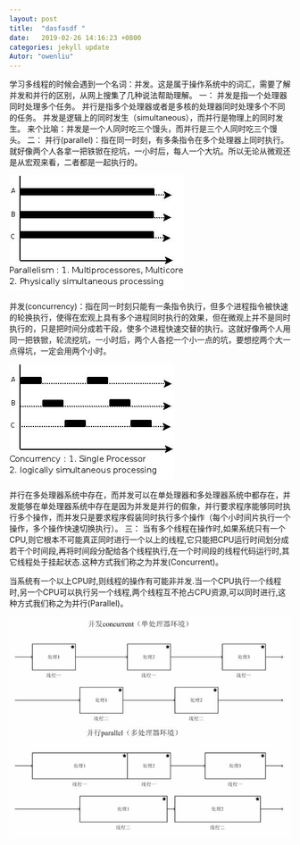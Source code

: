 ```yaml
---
layout: post
title:  "dasfasdf "
date:   2019-02-26 14:16:23 +0800
categories: jekyll update
Autor: "owenliu"
---
```


学习多线程的时候会遇到一个名词：并发。这是属于操作系统中的词汇，需要了解并发和并行的区别，从网上搜集了几种说法帮助理解。 
一： 
并发是指一个处理器同时处理多个任务。 
并行是指多个处理器或者是多核的处理器同时处理多个不同的任务。 
并发是逻辑上的同时发生（simultaneous），而并行是物理上的同时发生。 
来个比喻：并发是一个人同时吃三个馒头，而并行是三个人同时吃三个馒头。 
二： 
并行(parallel)：指在同一时刻，有多条指令在多个处理器上同时执行。就好像两个人各拿一把铁锨在挖坑，一小时后，每人一个大坑。所以无论从微观还是从宏观来看，二者都是一起执行的。 

![bingxing_1](bingxing_1.jpg)

并发(concurrency)：指在同一时刻只能有一条指令执行，但多个进程指令被快速的轮换执行，使得在宏观上具有多个进程同时执行的效果，但在微观上并不是同时执行的，只是把时间分成若干段，使多个进程快速交替的执行。这就好像两个人用同一把铁锨，轮流挖坑，一小时后，两个人各挖一个小一点的坑，要想挖两个大一点得坑，一定会用两个小时。


![bingfa_2](bingfa_2.jpg)

并行在多处理器系统中存在，而并发可以在单处理器和多处理器系统中都存在，并发能够在单处理器系统中存在是因为并发是并行的假象，并行要求程序能够同时执行多个操作，而并发只是要求程序假装同时执行多个操作（每个小时间片执行一个操作，多个操作快速切换执行）。 
三： 
当有多个线程在操作时,如果系统只有一个CPU,则它根本不可能真正同时进行一个以上的线程,它只能把CPU运行时间划分成若干个时间段,再将时间段分配给各个线程执行,在一个时间段的线程代码运行时,其它线程处于挂起状态.这种方式我们称之为并发(Concurrent)。

当系统有一个以上CPU时,则线程的操作有可能非并发.当一个CPU执行一个线程时,另一个CPU可以执行另一个线程,两个线程互不抢占CPU资源,可以同时进行,这种方式我们称之为并行(Parallel)。 

![bingfa_bingxing_3](bingfa_bingxing_3.jpg)